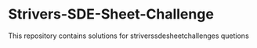 # Strivers-SDE-Sheet-Challenge
This repository contains solutions for striverssdesheetchallenges quetions

